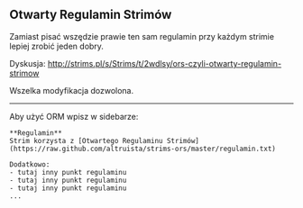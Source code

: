 ## Otwarty Regulamin Strimów

Zamiast pisać wszędzie prawie ten sam regulamin przy każdym strimie lepiej zrobić jeden dobry.

Dyskusja: http://strims.pl/s/Strims/t/2wdlsy/ors-czyli-otwarty-regulamin-strimow

Wszelka modyfikacja dozwolona.

-----

Aby użyć ORM wpisz w sidebarze:

    **Regulamin**
    Strim korzysta z [Otwartego Regulaminu Strimów](https://raw.github.com/altruista/strims-ors/master/regulamin.txt)

    Dodatkowo:
    - tutaj inny punkt regulaminu
    - tutaj inny punkt regulaminu
    - tutaj inny punkt regulaminu
    ...